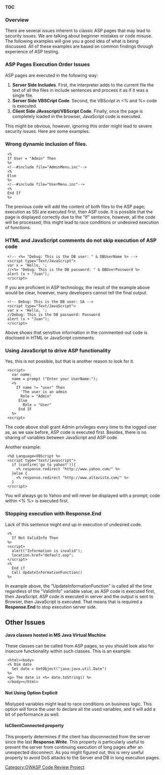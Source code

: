__TOC__

### Overview

There are several issues inherent to classic ASP pages that may lead to
security issues. We are talking about beginner mistakes or code misuse.
The following examples will give you a good idea of what is being
discussed. All of these examples are based on common findings through
experience of ASP testing.

### ASP Pages Execution Order Issues

ASP pages are executed in the following way:

1.  **Server Side Includes**. First, the interpreter adds to the current
    file the text of all the files in include sentences and process it
    as if it was a single file.
2.  **Server Side VBSCript Code**. Second, the VBScript in \<% and %\>
    code is executed.
3.  **Client Side JAvascript/VBScript Code**. Finally, once the page is
    completely loaded in the browser, JavaScript code is executed.

This might be obvious, however, ignoring this order might lead to severe
security issues. Here are some examples.

### Wrong dynamic inclusion of files.

```
 <%
 If User = "Admin" Then
 %>
 <!--#include file="AdminMenu.inc"-->
 <%
 Else
 %>
 <!--#include file="UserMenu.inc"-->
 <%
 End If
 %>
```

The previous code will add the content of both files to the ASP page;
execution as SSI are executed first, then ASP code. It is possible that
the page is displayed correctly due to the "If" sentence, however, all
the code will be processed; this might lead to race conditions or
undesired execution of functions.

### HTML and JavaScript comments do not skip execution of ASP code

```
 <!-- <%= "Debug: This is the DB user: " & DBUserName %> -->
 <script type="Text/JavaScript">
 var x = 'Hello, ';
 //<%= "Debug: This is the DB password: " & DBUserPassword %>
 alert (x + "Juan");
 </script>
```

If you are proficient in ASP technology, the result of the example above
would be clear, however, many developers cannot tell the final output.

```
 <!-- Debug: This is the DB user: SA -->
 <script type="Text/JavaScript">
 var x = 'Hello, ';
 //Debug: This is the DB password: Password
 alert (x + "Juan");
 </script>
```

Above shows that sensitive information in the commented-out code is
disclosed in HTML or JavaScript comments.

### Using JavaScript to drive ASP functionality

Yes, this is not possible, but that is another reason to look for it.

```
 <script>
   var name;
   name = prompt ("Enter your UserName:");
   <%
     If name != "user" Then
       'The user is an admin
       Role = "Admin"
      Else
        Role = "User"
      End IF
   %>
 <script>
```

The code above shall grant Admin privileges every time to the logged
user as, as we saw before, ASP code is executed first. Besides, there is
no sharing of variables between JavaScript and ASP code.

Another example:

```
 <%@ Language=VBScript %>
 <script type="text/javascript">
   if (confirm('go to yahoo?')){
     <% response.redirect "http://www.yahoo.com/" %>
   }else {
     <% response.redirect "http://www.altavista.com/" %>
   }
 </script>
```

You will always go to Yahoo and will never be displayed with a prompt;
code within \<% %\> is executed first.

### Stopping execution with Response.End

Lack of this sentence might end up in execution of undesired code.

```
 <%
   If Not ValidInfo Then
 %>
 <script>
   alert("Information is invalid");
   location.href="default.asp";
 </script>
 <%
   End if
   Call UpdateInformationFunction()
 %>
```

In example above, the "UpdateInformationFunction" is called all the time
regardless of the "ValidInfo" variable value, as ASP code is executed
first, then JavaScript. ASP code is executed in server and the output is
sent to Browser, then JavaScript is executed. That means that is
required a **Response.End** to stop execution server side.

## Other Issues

#### Java classes hosted in MS Java Virtual Machine

These classes can be called from ASP pages, so you should look also for
insecure functionality within such classes. This is an example:

```
 <html><body>
 <% Dim date
   Set date = GetObject("java:java.util.Date")
 %>
 <p> The date is <%= date.toString() %>
 </body></html>
```

#### Not Using Option Explicit

Mistyped variables might lead to race conditions on business logic. This
option will force the user to declare all the used variables, and it
will add a bit of performance as well.

#### IsClientConnected property

This property determines if the client has disconnected from the server
since the last **Response.Write**. This property is particularly useful
to prevent the server from continuing execution of long pages after an
unexpected disconnect. As you might figured out, this is very useful
property to avoid DoS attacks to the Server and DB in long execution
pages.

[Category:OWASP Code Review
Project](Category:OWASP_Code_Review_Project "wikilink")